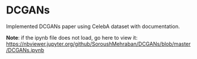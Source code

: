 # DCGANs
Implemented DCGANs paper using CelebA dataset with documentation.

**Note**: if the ipynb file does not load, go here to view it:
https://nbviewer.jupyter.org/github/SoroushMehraban/DCGANs/blob/master/DCGANs.ipynb
